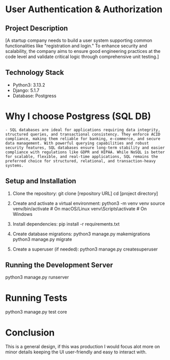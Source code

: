 # User Authentication & Authorization

## Project Description
[A startup company needs to build a user system supporting common functionalities like "registration and login." To enhance security and scalability, the company aims to ensure good engineering practices at the code level and validate critical logic through comprehensive unit testing.]

## Technology Stack
* Python3: 3.13.2
* Django: 5.1.7
* Database: Postgress 
# Why I choose Postgress (SQL DB)
    - SQL databases are ideal for applications requiring data integrity, structured queries, and transactional consistency. They enforce ACID compliance, making them reliable for banking, e-commerce, and secure data management. With powerful querying capabilities and robust security features, SQL databases ensure long-term stability and easier compliance with regulations like GDPR and HIPAA. While NoSQL is better for scalable, flexible, and real-time applications, SQL remains the preferred choice for structured, relational, and transaction-heavy systems.

## Setup and Installation
1.  Clone the repository:
    git clone [repository URL]
    cd [project directory]

2.  Create and activate a virtual environment:
    python3 -m venv venv
    source venv/bin/activate  # On macOS/Linux
    venv\Scripts\activate      # On Windows

3.  Install dependencies:
    pip install -r requirements.txt

4.  Create database migrations:
    python3 manage.py makemigrations
    python3 manage.py migrate

5.  Create a superuser (if needed):
    python3 manage.py createsuperuser

## Running the Development Server
python3 manage.py runserver


# Running Tests
python3 manage.py test core


# Conclusion
This is a general design, if this was production I would focus alot more on minor details keeping the UI user-friendly and easy to interact with.